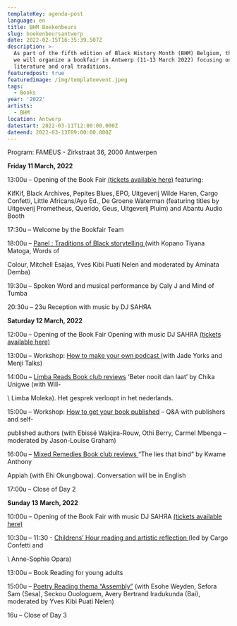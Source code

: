 ```yaml
---
templateKey: agenda-post
language: en
title: BHM Boekenbeurs
slug: boekenbeursantwerp
date: 2022-02-15T16:35:39.507Z
description: >-
  As part of the fifth edition of Black History Month (BHM) Belgium, this year
  we will organize a bookfair in Antwerp (11-13 March 2022) focusing on black
  literature and oral traditions.
featuredpost: true
featuredimage: /img/templateevent.jpeg
tags:
  - Books
year: '2022'
artists:
  - BHM
location: Antwerp
datestart: 2022-03-11T12:00:00.000Z
dateend: 2022-03-13T09:00:00.000Z
---
```

Program: FAMEUS - Zirkstraat 36, 2000 Antwerpen 

**Friday 11 March, 2022**

13:00u – Opening of the Book Fair [(tickets available here)](https://www.eventbrite.be/e/264488250477) featuring: 

KifKif, Black Archives, Pepites Blues, EPO, Uitgeverij Wilde Haren, Cargo Confetti, Little Africans/Ayo Ed., De Groene Waterman (featuring titles by Uitgeverij Prometheus, Querido, Geus, Uitgeverij Pluim)  and Abantu Audio Booth 

17:30u – Welcome by the Bookfair Team  

18:00u – [Panel : Traditions of Black storytelling ](https://www.eventbrite.be/e/262149615557)(with Kopano Tiyana Matoga, Words of 

Colour, Mitchell Esajas, Yves Kibi Puati Nelen and moderated by Aminata Demba)  

19:30u – Spoken Word and musical performance by Caly J and Mind of Tumba 

20:30u – 23u  Reception with music by DJ SAHЯA

**Saturday 12 March, 2022**  

12:00u – Opening of the Book Fair Opening with music DJ SAHЯA  [(tickets available here)](https://www.eventbrite.be/e/264488250477)

13:00u – Workshop: [How to make your own podcast ](https://www.eventbrite.be/e/264535441627)(with Jade Yorks and Menji Talks)

14:00u – [Limba Reads Book club reviews](https://www.eventbrite.be/e/267063071837) ‘Beter nooit dan laat’ by Chika Unigwe (with Will-

\    Limba Moleka). Het gesprek verloopt in het nederlands.

15:00u – Workshop: [How to get your book published](https://www.eventbrite.be/e/264565902737) – Q&A with publishers and self-

published authors (with Ebissé Wakjira-Rouw, Othi Berry, Carmel Mbenga – moderated by Jason-Louise Graham)

16:00u – [Mixed Remedies Book club reviews ](https://www.eventbrite.be/e/267091115717)“The lies that bind” by Kwame Anthony 

  Appiah (with Ehi Okungbowa). Conversation will be in English

17:00u – Close of Day 2

**Sunday 13 March, 2022**

10:00u – Opening of the Book Fair with music DJ SAHЯA  [(tickets available here)](https://www.eventbrite.be/e/264488250477)

10:30u – 11:30 - [Childrens’ Hour reading and artistic reflection ](https://www.eventbrite.be/e/264589102127)(led by Cargo Confetti and 

\    Anne-Sophie Opara)

13:00u – Book Reading for young adults

15:00u – [Poetry Reading thema “Assembly”](https://www.eventbrite.be/e/267101356347) (with Esohe Weyden, Sefora Sam (Sesa), Seckou Ouologuem, Avery Bertrand Iradukunda (Bai), moderated by Yves Kibi Puati Nelen)

16u – Close of Day 3
